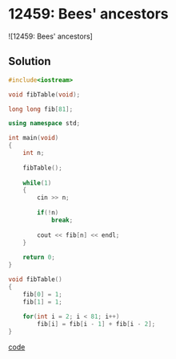 # 12459: Bees' ancestors 
![12459: Bees' ancestors]

## Solution
```C++
#include<iostream>

void fibTable(void);

long long fib[81];

using namespace std;

int main(void)
{
	int n;
	
	fibTable();
	
	while(1)
	{
		cin >> n;
		
		if(!n)
			break;
		
		cout << fib[n] << endl;
	}
	
	return 0;
}

void fibTable()
{
	fib[0] = 1;
	fib[1] = 1;
	
	for(int i = 2; i < 81; i++)
		fib[i] = fib[i - 1] + fib[i - 2];
}
```
[code](12459.cpp)

